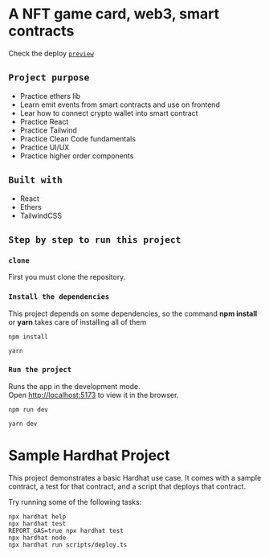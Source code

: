 # A NFT game card, web3, smart contracts

Check the deploy [`preview`](https://maria-nftcardgame.netlify.app/)



## `Project purpose`

- Practice ethers lib
- Learn emit events from smart contracts and use on frontend
- Lear how to connect crypto wallet into smart contract
- Practice React
- Practice Tailwind
- Practice Clean Code fundamentals
- Practice UI/UX
- Practice higher order components

## `Built with`

- React
- Ethers
- TailwindCSS

## `Step by step to run this project`

### `clone`

First you must clone the repository.

### `Install the dependencies`

This project depends on some dependencies, so the command **npm install** or **yarn** takes care of installing all of them

    npm install

    yarn

### `Run the project`

Runs the app in the development mode.\
Open [http://localhost:5173](http://localhost:5173) to view it in the browser.

    npm run dev

    yarn dev

# Sample Hardhat Project

This project demonstrates a basic Hardhat use case. It comes with a sample contract, a test for that contract, and a script that deploys that contract.

Try running some of the following tasks:

```shell
npx hardhat help
npx hardhat test
REPORT_GAS=true npx hardhat test
npx hardhat node
npx hardhat run scripts/deploy.ts
```
